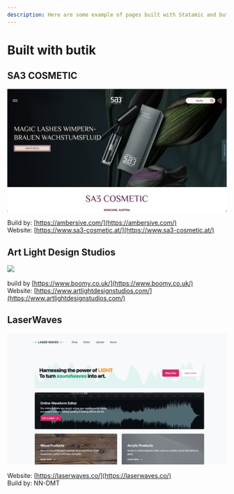 ```yaml
---
description: Here are some example of pages built with Statamic and butik
---
```


# Built with butik

## SA3 COSMETIC

![](.gitbook/assets/sa3.png)

Build by: [https://ambersive.com/](https://ambersive.com/)  
Website: [https://www.sa3-cosmetic.at/](https://www.sa3-cosmetic.at/)

## Art Light Design Studios

![](.gitbook/assets/artlight.png)

build by [https://www.boomy.co.uk/](https://www.boomy.co.uk/)  
Website: [https://www.artlightdesignstudios.com/](https://www.artlightdesignstudios.com/)

## LaserWaves

![](.gitbook/assets/screenshot-2021-02-11-at-18.47.38.png)

Website: [https://laserwaves.co/](https://laserwaves.co/)  
Build by: NN-DMT



